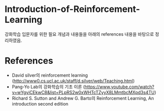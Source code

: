 # Introduction-of-Reinforcement-Learning

강화학습 입문자를 위한 필요 개념과 내용들을 아래의 references 내용을 바탕으로 정리하였음.


# References

- David silver의 reinforcement learning (http://www0.cs.ucl.ac.uk/staff/d.silver/web/Teaching.html)
- Pang-Yo Lab의 강화학습의 기초 이론 (https://www.youtube.com/watch?v=wYgyiCEkwC8&list=PLpRS2w0xWHTcTZyyX8LMmtbcMXpd3s4TU)
- Richard S. Sutton and Andrew G. Barto의 Reinforcement Learning, An introduction second edition
